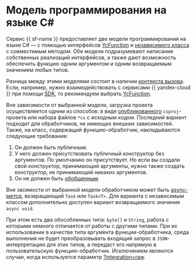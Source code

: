 # Модель программирования на языке C#

Сервис {{ sf-name }} предоставляет две модели программирования на языке C# — с помощью интерфейсов [YcFunction](yc-function.md) и [независимого класса](independent-function.md) с совместимым методом. Обе модели подразумевают написание собственных реализаций интерфейсов, а также дают возможность обеспечить функцию одним аргументом и одним возвращаемым значением любых типов. 

Разница между этими моделями состоит в наличии [контекста вызова](../context.md). Если, например, нужно взаимодействовать с сервисами {{ yandex-cloud }} при помощи [SDK](../sdk.md), то рекомендуем выбрать [YcFunction](yc-function.md).

Вне зависимости от выбранной модели, загрузка проекта осуществляется одним из способов: в виде [опубликованного](https://docs.microsoft.com/ru-ru/dotnet/core/tools/dotnet-publish)  `csproj`-проекта или набора файлов `*cs` с исходным кодом. Последний вариант подходит для обработчиков, не имеющих внешних зависимостей. Также, на класс, содержащий функцию-обработчик, накладываются следующие требования:
1. Он должен быть публичным.
1. У него должен присутствовать публичный конструктор без аргументов. 
    По умолчанию он присутствует. Но если вы создали свой конструктор, принимающий аргументы, нужно также создать конструктор, не принимающий никаких аргументов.
1. Он не должен быть [обобщенным](https://docs.microsoft.com/en-us/dotnet/csharp/programming-guide/generics/).

Вне засимости от выбранной модели обработчиком может быть [async-метод](https://docs.microsoft.com/ru-ru/dotnet/csharp/programming-guide/concepts/async/), возвращающий `Task` или `Task<T>`. Для варианта с независимым классом дополнительно доступен вариант возвращаемого значения `async void`.

При этом есть два обособленных типа: `byte[]` и `String`, работа с которыми немного отличается от работы с другими типами. При их использовании в качестве типа аргумента функции-обработчика, среда выполнения не будет преобразовывать входящий запрос в `JSON`-интерпретацию для этих типов, а передаст его напрямую в пользовательскую функцию-обработчик. Исключением являются случаи, когда используется параметр [?integration=raw](../../../concepts/function-invoke.md#http).
